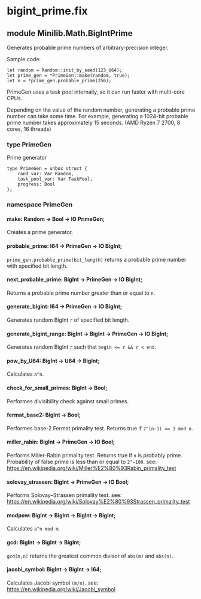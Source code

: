 # bigint_prime.fix

## module Minilib.Math.BigIntPrime

Generates probable prime numbers of arbitrary-precision integer.

Sample code:
```
let random = Random::init_by_seed(123_U64);
let prime_gen = *PrimeGen::make(random, true);
let n = *prime_gen.probable_prime(256);
```

PrimeGen uses a task pool internally, so it can run faster with multi-core CPUs.

Depending on the value of the random number, generating a probable prime number can take some time.
For example, generating a 1024-bit probable prime number takes approximately 15 seconds.
(AMD Ryzen 7 2700, 8 cores, 16 threads)


### type PrimeGen

Prime generator

```
type PrimeGen = unbox struct {
    rand_var: Var Random,
    task_pool_var: Var TaskPool,
    progress: Bool
};
```
### namespace PrimeGen

#### make: Random -> Bool -> IO PrimeGen;

Creates a prime generator.

#### probable_prime: I64 -> PrimeGen -> IO BigInt;

`prime_gen.probable_prime(bit_length)` returns a probable prime number with specified bit length.

#### next_probable_prime: BigInt -> PrimeGen -> IO BigInt;

Returns a probable prime number greater than or equal to `n`.

#### generate_bigint:  I64 -> PrimeGen -> IO BigInt;

Generates random BigInt `r` of specified bit length.

#### generate_bigint_range: BigInt -> BigInt -> PrimeGen -> IO BigInt;

Generates random BigInt `r` such that `begin <= r && r < end`.

#### pow_by_U64: BigInt -> U64 -> BigInt;

Calculates `a^n`.

#### check_for_small_primes: BigInt -> Bool;

Performes divisibility check against small primes.

#### fermat_base2: BigInt -> Bool;

Performes base-2 Fermat primality test.
Returns true if `2^(n-1) == 1 mod n`.

#### miller_rabin: BigInt -> PrimeGen -> IO Bool;

Performs Miller-Rabin primality test.
Returns true if `n` is probably prime.
Probability of false prime is less than or equal to `2^-100`.
see: https://en.wikipedia.org/wiki/Miller%E2%80%93Rabin_primality_test

#### solovay_strassen: BigInt -> PrimeGen -> IO Bool;

Performs Solovay–Strassen primality test.
see: https://en.wikipedia.org/wiki/Solovay%E2%80%93Strassen_primality_test

#### modpow: BigInt -> BigInt -> BigInt -> BigInt;

Calculates `a^n mod m`.

#### gcd: BigInt -> BigInt -> BigInt;

`gcd(m,n)` returns the greatest common divisor of `abs(m)` and `abs(n)`.

#### jacobi_symbol: BigInt -> BigInt -> I64;

Calculates Jacobi symbol `(m/n)`.
see: https://en.wikipedia.org/wiki/Jacobi_symbol

